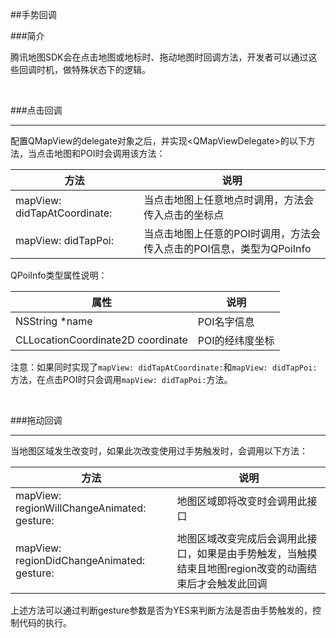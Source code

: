 ##手势回调

###简介

腾讯地图SDK会在点击地图或地标时、拖动地图时回调方法，开发者可以通过这些回调时机，做特殊状态下的逻辑。

<br>

###点击回调
<hr>
配置QMapView的delegate对象之后，并实现&lt;QMapViewDelegate&gt;的以下方法，当点击地图和POI时会调用该方法：

| 方法 | 说明
| --- | ---
| mapView: didTapAtCoordinate: | 当点击地图上任意地点时调用，方法会传入点击的坐标点
| mapView: didTapPoi: | 当点击地图上任意的POI时调用，方法会传入点击的POI信息，类型为QPoiInfo

QPoiInfo类型属性说明：

| 属性 | 说明
| --- | ---
| NSString *name | POI名字信息
| CLLocationCoordinate2D coordinate | POI的经纬度坐标

注意：如果同时实现了`mapView: didTapAtCoordinate:`和`mapView: didTapPoi:`方法，在点击POI时只会调用`mapView: didTapPoi:`方法。

<br>

###拖动回调
<hr>
当地图区域发生改变时，如果此次改变使用过手势触发时，会调用以下方法：

| 方法 | 说明
| --- | ---
| mapView: regionWillChangeAnimated: gesture: | 地图区域即将改变时会调用此接口
| mapView: regionDidChangeAnimated: gesture: | 地图区域改变完成后会调用此接口，如果是由手势触发，当触摸结束且地图region改变的动画结束后才会触发此回调

上述方法可以通过判断gesture参数是否为YES来判断方法是否由手势触发的，控制代码的执行。


